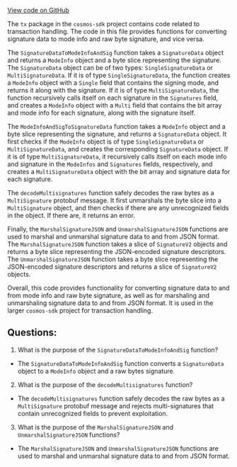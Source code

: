 [View code on GitHub](https://github.com/cosmos/cosmos-sdk.git/x/auth/tx/sigs.go)

The `tx` package in the `cosmos-sdk` project contains code related to transaction handling. The code in this file provides functions for converting signature data to mode info and raw byte signature, and vice versa. 

The `SignatureDataToModeInfoAndSig` function takes a `SignatureData` object and returns a `ModeInfo` object and a byte slice representing the signature. The `SignatureData` object can be of two types: `SingleSignatureData` or `MultiSignatureData`. If it is of type `SingleSignatureData`, the function creates a `ModeInfo` object with a `Single` field that contains the signing mode, and returns it along with the signature. If it is of type `MultiSignatureData`, the function recursively calls itself on each signature in the `Signatures` field, and creates a `ModeInfo` object with a `Multi` field that contains the bit array and mode info for each signature, along with the signature itself. 

The `ModeInfoAndSigToSignatureData` function takes a `ModeInfo` object and a byte slice representing the signature, and returns a `SignatureData` object. It first checks if the `ModeInfo` object is of type `SingleSignatureData` or `MultiSignatureData`, and creates the corresponding `SignatureData` object. If it is of type `MultiSignatureData`, it recursively calls itself on each mode info and signature in the `ModeInfos` and `Signatures` fields, respectively, and creates a `MultiSignatureData` object with the bit array and signature data for each signature. 

The `decodeMultisignatures` function safely decodes the raw bytes as a `MultiSignature` protobuf message. It first unmarshals the byte slice into a `MultiSignature` object, and then checks if there are any unrecognized fields in the object. If there are, it returns an error. 

Finally, the `MarshalSignatureJSON` and `UnmarshalSignatureJSON` functions are used to marshal and unmarshal signature data to and from JSON format. The `MarshalSignatureJSON` function takes a slice of `SignatureV2` objects and returns a byte slice representing the JSON-encoded signature descriptors. The `UnmarshalSignatureJSON` function takes a byte slice representing the JSON-encoded signature descriptors and returns a slice of `SignatureV2` objects. 

Overall, this code provides functionality for converting signature data to and from mode info and raw byte signature, as well as for marshaling and unmarshaling signature data to and from JSON format. It is used in the larger `cosmos-sdk` project for transaction handling.
## Questions: 
 1. What is the purpose of the `SignatureDataToModeInfoAndSig` function?
- The `SignatureDataToModeInfoAndSig` function converts a `SignatureData` object to a `ModeInfo` object and a raw bytes signature.

2. What is the purpose of the `decodeMultisignatures` function?
- The `decodeMultisignatures` function safely decodes the raw bytes as a `MultiSignature` protobuf message and rejects multi-signatures that contain unrecognized fields to prevent exploitation.

3. What is the purpose of the `MarshalSignatureJSON` and `UnmarshalSignatureJSON` functions?
- The `MarshalSignatureJSON` and `UnmarshalSignatureJSON` functions are used to marshal and unmarshal signature data to and from JSON format.